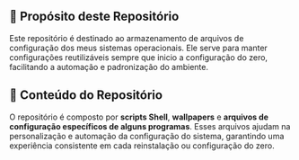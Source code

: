 ## 📌 Propósito deste Repositório  

Este repositório é destinado ao armazenamento de arquivos de configuração dos meus sistemas operacionais. Ele serve para manter configurações reutilizáveis sempre que inicio a configuração do zero, facilitando a automação e padronização do ambiente.  

## 📂 Conteúdo do Repositório  

O repositório é composto por **scripts Shell**, **wallpapers** e **arquivos de configuração específicos de alguns programas**. Esses arquivos ajudam na personalização e automação da configuração do sistema, garantindo uma experiência consistente em cada reinstalação ou configuração do zero.


